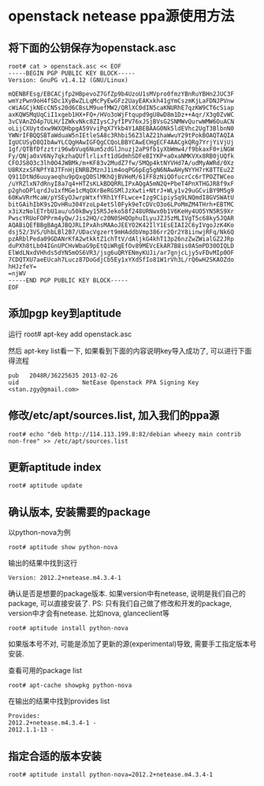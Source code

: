 # openstack netease ppa源使用方法

## 将下面的公钥保存为openstack.asc

    root# cat > openstack.asc << EOF
    -----BEGIN PGP PUBLIC KEY BLOCK-----
    Version: GnuPG v1.4.12 (GNU/Linux)

    mQENBFEsg/EBCACjfp2HBpevoZ7GfZp9b4UzoU1sMVpro0fmzYBnRuYBHn2JUC3F
    wmYzPwn9oH4fSDc1XyBwZLLqMcPyEwGFz2UayEAKxkh41gYmCszmKjLaFDNJPVnw
    cWiAGCjkNEcCN5s20d6CBsLM9uefMW2/QRlXC0dIN5caKNURhE7qzKW9CT6cSiap
    axKQWSMqUqCiI1xgeb1HX+FQ+/HVo3oWjFtqupd9gU8wD8m1Dz++Aqr/X3g0ZvWC
    3vCVAnZO4p7ULH/IZWkvNkc8ZIysCJyfIPV76xJSjBVsG2SNMWvQurwWMW6OuACN
    oLijCXUytdxw9WXQHbpgA59VviPqX7Ykb4Y1ABEBAAG0Nk5ldEVhc2UgT3BlbnN0
    YWNrIFBQQSBTaWduaW5nIEtleSA8c3Rhbi56Z3lAZ21haWwuY29tPokBOAQTAQIA
    IgUCUSyD8QIbAwYLCQgHAwIGFQgCCQoLBBYCAwECHgECF4AACgkQRg7YrjYiVjUj
    1gf/QTBfDfzztri96wbVuq6Num5zdGlJnuzj2aP9fb1yXbWmw4/f9bkaxF0+iNGW
    Fy/QNja0xV6Ny7qkzhaQUflrlixft1dGdmhSDFeBIYKP+aOxaNMKVXx8RB0jUQfk
    CFOJS8O3c3lh0O4JWBMk/m+KF83v2MudZ7fw/SMQp4ktNYVHd7A/udMyAWRd/0Xz
    U8RXzxSFNPfY8JTFnHjENRBZMznJ1im4oqPG6pEg5gN6NAwAHyNYYH7rK8TTEu2Z
    Q911DtNd6uuyaeqhu9pQxgQ0SlMKhQjBVHeM/61FF8zNiQOfucrCc6rTPOZTWCeo
    /uYRZlxN7dRnyI8a7q4+HTZsKLkBDQRRLIPxAQgA5mN2Q+PbeT4PnXTHGJR8f9xF
    p2ghoDPlqrdJu1xfMGe1cMqOXrBeRGSMlJzXwti+NtrJ+WLy1v29uGCviBY9M5g9
    60KwVRrMcaW/pYSEyOJwrpWtxfYRh1YfFLwce+Izg9CipiySq9LNQmdI8GVSWAtU
    bitGAihIbK9s2DvHRu304YzoLp4etSl0Fyk9eTcDVcO3o6LPoMmZM4THrh+EBTMC
    x3iXzNolETrbU1au/u50kBwy15R5Jeko58f248URNwx0b1V6KeHy4UO5YN5RS9Xr
    PwscYRUoFOPPrm4yQw/Jis2HQ/c20N0SHQOphuILyuJZJ5zMLIVgT5c68ky5JQAR
    AQABiQEfBBgBAgAJBQJRLIPxAhsMAAoJEEYO2K42IlY1EsEIAI2C6yIVgoJzK4Ko
    dsj52/3VS/UhbLBl2B7/UDacVgzert9mHAddbVmp386rr2Qr2Y8iinwjRFq/Nk6Q
    pzARblPeda09GDANrKfA2wtkktZ1chTtV/dAljkG4khT13p26nzZwZWialGZ2JRp
    duPXh8tLb04IGnUPCHvWbaG9pEtQiWRgEfOv89MEVcEkAR7B8is0ASmPD30OIQLD
    ElWdLNxdVHhds5dYN5mOS6VR3/jsg6uQRYENmyKUJi/ar7gnjcLjy5vFDvMIp0OF
    7CDQTXU7aeEUcah7Lucz87DoGdjCb5Ey1xYXdSfIo81W1rVh3L/rQ6wH2SKAOZdo
    hHJzfeY=
    =njWV
    -----END PGP PUBLIC KEY BLOCK-----
    EOF


## 添加pgp key到aptitude

运行
    root# apt-key add openstack.asc

然后 apt-key list看一下, 如果看到下面的内容说明key导入成功了, 可以进行下面得流程

    pub   2048R/36225635 2013-02-26
    uid                  NetEase Openstack PPA Signing Key <stan.zgy@gmail.com>


## 修改/etc/apt/sources.list, 加入我们的ppa源

    root# echo "deb http://114.113.199.8:82/debian wheezy main contrib non-free" >> /etc/apt/sources.list


## 更新aptitude index

    root# aptitude update


## 确认版本, 安装需要的package

以python-nova为例

    root# aptitude show python-nova

输出的结果中找到这行

    Version: 2012.2+netease.m4.3.4-1

确认是否是想要的package版本. 如果version中有netease, 说明是我们自己的package, 可以直接安装了.
PS: 只有我们自己做了修改和开发的package, version中才会有netease. 比如nova, glanceclient等

    root# aptitude install python-nova

如果版本号不对, 可能是添加了更新的源(experimental)导致, 需要手工指定版本号安装.

查看可用的package list

    root# apt-cache showpkg python-nova

在输出的结果中找到provides list

    Provides:
    2012.2+netease.m4.3.4-1 -
    2012.1.1-13 -

## 指定合适的版本安装

    root# aptitude install python-nova=2012.2+netease.m4.3.4-1
